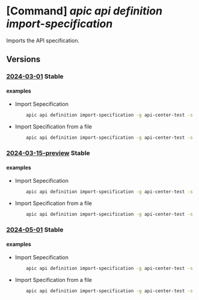 # [Command] _apic api definition import-specification_

Imports the API specification.

## Versions

### [2024-03-01](/Resources/mgmt-plane/L3N1YnNjcmlwdGlvbnMve30vcmVzb3VyY2Vncm91cHMve30vcHJvdmlkZXJzL21pY3Jvc29mdC5hcGljZW50ZXIvc2VydmljZXMve30vd29ya3NwYWNlcy97fS9hcGlzL3t9L3ZlcnNpb25zL3t9L2RlZmluaXRpb25zL3t9L2ltcG9ydHNwZWNpZmljYXRpb24=/2024-03-01.xml) **Stable**

<!-- mgmt-plane /subscriptions/{}/resourcegroups/{}/providers/microsoft.apicenter/services/{}/workspaces/{}/apis/{}/versions/{}/definitions/{}/importspecification 2024-03-01 -->

#### examples

- Import Sepecification
    ```bash
        apic api definition import-specification -g api-center-test -s contosoeuap --api-id echo-api-2 --version-id 2023-08-01 --definition-id openapi3 --format "inline" --value '{"openapi":"3.0.1","info":{"title":"httpbin.org","description":"API Management facade for a very handy and free online HTTP tool.","version":"1.0"}}' --specification '{"name":"openapi","version":"3.0.0"}'
    ```

- Import Specification from a file
    ```bash
        apic api definition import-specification -g api-center-test -s contosoeuap --api-id echo-api-2 --version-id 2023-11-01 --definition-id openapi8 --format "link" --value 'https://raw.githubusercontent.com/OAI/OpenAPI-Specification/main/examples/v3.0/petstore.json' --specification '{"name":"openapi","version":"3.0.0"}'
    ```

### [2024-03-15-preview](/Resources/mgmt-plane/L3N1YnNjcmlwdGlvbnMve30vcmVzb3VyY2Vncm91cHMve30vcHJvdmlkZXJzL21pY3Jvc29mdC5hcGljZW50ZXIvc2VydmljZXMve30vd29ya3NwYWNlcy97fS9hcGlzL3t9L3ZlcnNpb25zL3t9L2RlZmluaXRpb25zL3t9L2ltcG9ydHNwZWNpZmljYXRpb24=/2024-03-15-preview.xml) **Stable**

<!-- mgmt-plane /subscriptions/{}/resourcegroups/{}/providers/microsoft.apicenter/services/{}/workspaces/{}/apis/{}/versions/{}/definitions/{}/importspecification 2024-03-15-preview -->

#### examples

- Import Sepecification
    ```bash
        apic api definition import-specification -g api-center-test -s contosoeuap --api-name echo-api-2 --version-name 2023-08-01 --definition-name openapi3 --format "inline" --value '{"openapi":"3.0.1","info":{"title":"httpbin.org","description":"API Management facade for a very handy and free online HTTP tool.","version":"1.0"}}' --specification '{"name":"openapi","version":"3.0.0"}'
    ```

- Import Specification from a file
    ```bash
        apic api definition import-specification -g api-center-test -s contosoeuap --api-name echo-api-2 --version-name 2023-11-01 --definition-name openapi8 --format "link" --value 'https://alzaslonaztest.blob.core.windows.net/arpitestblobs/importspec4.txt' --specification '{"name":"openapi","version":"3.0.0"}'
    ```

### [2024-05-01](/Resources/mgmt-plane/L3N1YnNjcmlwdGlvbnMve30vcmVzb3VyY2Vncm91cHMve30vcHJvdmlkZXJzL21pY3Jvc29mdC5hcGljZW50ZXIvc2VydmljZXMve30vd29ya3NwYWNlcy97fS9hcGlzL3t9L3ZlcnNpb25zL3t9L2RlZmluaXRpb25zL3t9L2ltcG9ydHNwZWNpZmljYXRpb24=/2024-05-01.xml) **Stable**

<!-- mgmt-plane /subscriptions/{}/resourcegroups/{}/providers/microsoft.apicenter/services/{}/workspaces/{}/apis/{}/versions/{}/definitions/{}/importspecification 2024-05-01 -->

#### examples

- Import Sepecification
    ```bash
        apic api definition import-specification -g api-center-test -s contosoeuap --api-id echo-api-2 --version-id 2023-08-01 --definition-id openapi3 --format "inline" --value '{"openapi":"3.0.1","info":{"title":"httpbin.org","description":"API Management facade for a very handy and free online HTTP tool.","version":"1.0"}}' --specification '{"name":"openapi","version":"3.0.0"}'
    ```

- Import Specification from a file
    ```bash
        apic api definition import-specification -g api-center-test -s contosoeuap --api-id echo-api-2 --version-id 2023-11-01 --definition-id openapi8 --format "link" --value 'https://alzaslonaztest.blob.core.windows.net/arpitestblobs/importspec4.txt' --specification '{"name":"openapi","version":"3.0.0"}'
    ```
